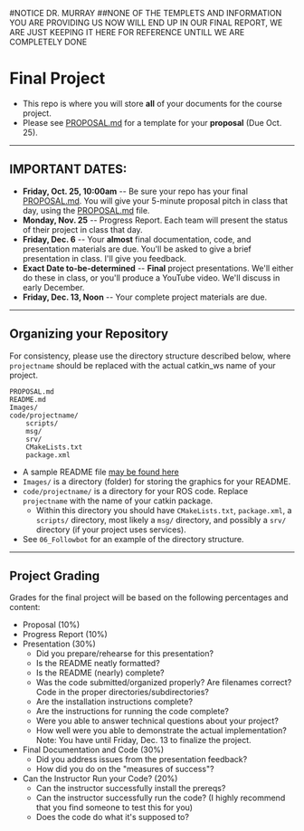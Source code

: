 #NOTICE DR. MURRAY
##NONE OF THE TEMPLETS AND INFORMATION YOU ARE PROVIDING US NOW WILL END UP IN OUR FINAL REPORT, WE ARE JUST KEEPING IT HERE FOR REFERENCE UNTILL WE ARE COMPLETELY DONE
# Final Project

- This repo is where you will store **all** of your documents for the course project.
- Please see [PROPOSAL.md](PROPOSAL.md) for a template for your **proposal** (Due Oct. 25).

--- 

## IMPORTANT DATES:
- **Friday, Oct. 25, 10:00am** -- Be sure your repo has your final [PROPOSAL.md](PROPOSAL.md).  You will give your 5-minute proposal pitch in class that day, using the [PROPOSAL.md](PROPOSAL.md) file.
- **Monday, Nov. 25** -- Progress Report.  Each team will present the status of their project in class that day.
- **Friday, Dec. 6** -- Your **almost** final documentation, code, and presentation materials are due.  You'll be asked to give a brief presentation in class.  I'll give you feedback.
- **Exact Date to-be-determined** -- **Final** project presentations.  We'll either do these in class, or you'll produce a YouTube video.  We'll discuss in early December.
- **Friday, Dec. 13, Noon** -- Your complete project materials are due.


---

## Organizing your Repository
For consistency, please use the directory structure described below, where `projectname` should be replaced with the actual catkin_ws name of your project.
	
```
PROPOSAL.md
README.md
Images/	
code/projectname/	
	scripts/
	msg/
	srv/
	CMakeLists.txt
	package.xml
```		

- A sample README file [may be found here](README_template.md)
- `Images/` is a directory (folder) for storing the graphics for your README.
- `code/projectname/` is a directory for your ROS code.  Replace `projectname` with the name of your catkin package.
	- Within this directory you should have `CMakeLists.txt`, `package.xml`, a `scripts/` directory, most likely a `msg/` directory, and possibly a `srv/` directory (if your project uses services).  
- See `06_Followbot` for an example of the directory structure.


---

## Project Grading

Grades for the final project will be based on the following percentages and content:

- Proposal (10%)
- Progress Report (10%)
- Presentation (30%)
	- Did you prepare/rehearse for this presentation?
	- Is the README neatly formatted?
	- Is the README (nearly) complete?
	- Was the code submitted/organized properly?  Are filenames correct?  Code in the proper directories/subdirectories?
	- Are the installation instructions complete?
	- Are the instructions for running the code complete?
	- Were you able to answer technical questions about your project?
	- How well were you able to demonstrate the actual implementation?  Note: You have until Friday, Dec. 13 to finalize the project.
- Final Documentation and Code (30%)
	- Did you address issues from the presentation feedback?
	- How did you do on the "measures of success"?
- Can the Instructor Run your Code? (20%)
	- Can the instructor successfully install the prereqs?
	- Can the instructor successfully run the code?  (I highly recommend that you find someone to test this for you)
	- Does the code do what it's supposed to?
				
